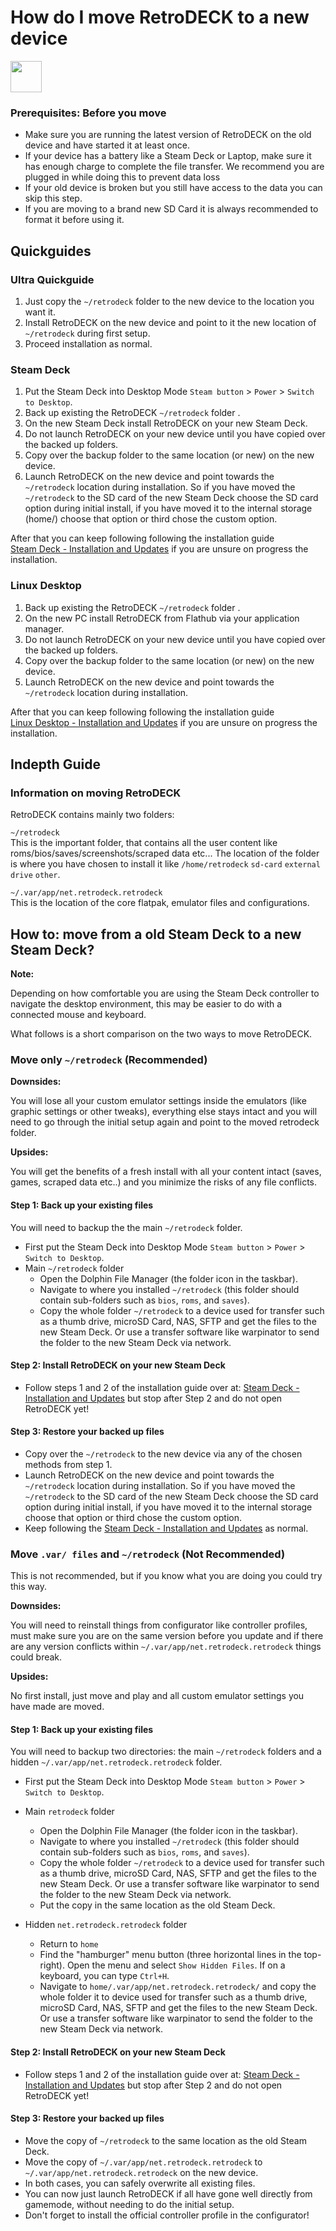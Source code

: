# How do I move RetroDECK to a new device

<img src="../../wiki_icons/pixelitos/folder-blue-sync.png" width="50">

### Prerequisites: Before you move
- Make sure you are running the latest version of RetroDECK on the old device and have started it at least once.
- If your device has a battery like a Steam Deck or Laptop, make sure it has enough charge to complete the file transfer. We recommend you are plugged in while doing this to prevent data loss
- If your old device is broken but you still have access to the data you can skip this step.
- If you are moving to a brand new SD Card it is always recommended to format it before using it.

## Quickguides

### Ultra Quickguide
1. Just copy the `~/retrodeck` folder to the new device to the location you want it.
2. Install RetroDECK on the new device and point to it the new location of `~/retrodeck` during first setup.
3. Proceed installation as normal.

### Steam Deck
1. Put the Steam Deck into Desktop Mode `Steam button` > `Power` > `Switch to Desktop`.
2. Back up existing the RetroDECK `~/retrodeck` folder .
3. On the new Steam Deck install RetroDECK on your new Steam Deck.
4. Do not launch RetroDECK on your new device until you have copied over the backed up folders.
5. Copy over the backup folder to the same location (or new) on the new device.
6. Launch RetroDECK on the new device and point towards the `~/retrodeck` location during installation. So if you have moved the `~/retrodeck` to the SD card of the new Steam Deck choose the SD card option during initial install, if you have moved it to the internal storage (home/) choose that option or third chose the custom option.

After that you can keep following following the installation guide <br>
[Steam Deck - Installation and Updates](../wiki_devices/steamdeck/steamdeck-start.md) if you are unsure on progress the installation.

### Linux Desktop
1. Back up existing the RetroDECK `~/retrodeck` folder .
2. On the new PC install RetroDECK from Flathub via your application manager.
3. Do not launch RetroDECK on your new device until you have copied over the backed up folders.
4. Copy over the backup folder to the same location (or new) on the new device.
5. Launch RetroDECK on the new device and point towards the `~/retrodeck` location during installation.

After that you can keep following following the installation guide <br>
[Linux Desktop - Installation and Updates](../wiki_devices/linux_desktop/linux-install.md) if you are unsure on progress the installation.

## Indepth Guide

### Information on moving RetroDECK

RetroDECK contains mainly two folders:

`~/retrodeck`<br>
This is the important folder, that contains all the user content like roms/bios/saves/screenshots/scraped data etc...
The location of the folder is where you have chosen to install it like `/home/retrodeck` `sd-card` `external drive` `other`.

`~/.var/app/net.retrodeck.retrodeck`<br>
This is the location of the core flatpak, emulator files and configurations.


## How to: move from a old Steam Deck to a new Steam Deck?

**Note:**

Depending on how comfortable you are using the Steam Deck controller to navigate the desktop environment, this may be easier to do with a connected mouse and keyboard.

What follows is a short comparison on the two ways to move RetroDECK.

### Move only `~/retrodeck` (Recommended)

**Downsides:**

You will lose all your custom emulator settings inside the emulators (like graphic settings or other tweaks), everything else stays intact and you will need to go through the initial setup again and point to the moved retrodeck folder.

**Upsides:**

You will get the benefits of a fresh install with all your content intact (saves, games, scraped data etc..) and you minimize the risks of any file conflicts.

#### Step 1: Back up your existing files
You will need to backup the the main `~/retrodeck` folder.

- First put the Steam Deck into Desktop Mode `Steam button` > `Power` > `Switch to Desktop`.
- Main `~/retrodeck` folder
    - Open the Dolphin File Manager (the folder icon in the taskbar).
    - Navigate to where you installed `~/retrodeck` (this folder should contain sub-folders such as `bios`, `roms`, and `saves`).
    - Copy the whole folder `~/retrodeck` to a device used for transfer such as a thumb drive, microSD Card, NAS, SFTP and get the files to the new Steam Deck. Or use a transfer software like warpinator to send the folder to the new Steam Deck via network.


#### Step 2: Install RetroDECK on your new Steam Deck
- Follow steps 1 and 2 of the installation guide over at: [Steam Deck - Installation and Updates](../wiki_devices/steamdeck/steamdeck-start.md) but stop after Step 2 and do not open RetroDECK yet!

#### Step 3: Restore your backed up files
- Copy over the `~/retrodeck` to the new device via any of the chosen methods from step 1.
- Launch RetroDECK on the new device and point towards the `~/retrodeck` location during installation. So if you have moved the `~/retrodeck` to the SD card of the new Steam Deck choose the SD card option during initial install, if you have moved it to the internal storage choose that option or third chose the custom option.
- Keep following the [Steam Deck - Installation and Updates](../wiki_devices/steamdeck/steamdeck-start.md) as normal.


### Move `.var/ files` and `~/retrodeck` (Not Recommended)

This is not recommended, but if you know what you are doing you could try this way.

**Downsides:**

You will need to reinstall things from configurator like controller profiles, must make sure you are on the same version before you update and if there are any version conflicts within `~/.var/app/net.retrodeck.retrodeck` things could break.

**Upsides:**

No first install, just move and play and all custom emulator settings you have made are moved.

#### Step 1: Back up your existing files
You will need to backup two directories: the main `~/retrodeck` folders and a hidden `~/.var/app/net.retrodeck.retrodeck` folder.

- First put the Steam Deck into Desktop Mode `Steam button` > `Power` > `Switch to Desktop`.
- Main `retrodeck` folder
    - Open the Dolphin File Manager (the folder icon in the taskbar).
    - Navigate to where you installed `~/retrodeck` (this folder should contain sub-folders such as `bios`, `roms`, and `saves`).
    - Copy the whole folder `~/retrodeck` to a device used for transfer such as a thumb drive, microSD Card, NAS, SFTP and get the files to the new Steam Deck. Or use a transfer software like warpinator to send the folder to the new Steam Deck via network.
    - Put the copy in the same location as the old Steam Deck.

- Hidden `net.retrodeck.retrodeck` folder
    - Return to `home`
    - Find the "hamburger" menu button (three horizontal lines in the top-right). Open the menu and select `Show Hidden Files`. If on a keyboard, you can type `Ctrl+H`.
    - Navigate to `home/.var/app/net.retrodeck.retrodeck/` and copy the whole folder it to device used for transfer such as a thumb drive, microSD Card, NAS, SFTP and get the files to the new Steam Deck. Or use a transfer software like warpinator to send the folder to the new Steam Deck via network.

#### Step 2: Install RetroDECK on your new Steam Deck
- Follow steps 1 and 2 of the installation guide over at: [Steam Deck - Installation and Updates](../wiki_devices/steamdeck/steamdeck-start.md) but stop after Step 2 and do not open RetroDECK yet!

#### Step 3: Restore your backed up files
- Move the copy of `~/retrodeck` to the same location as the old Steam Deck.
- Move the copy of `~/.var/app/net.retrodeck.retrodeck` to `~/.var/app/net.retrodeck.retrodeck` on the new device.
- In both cases, you can safely overwrite all existing files.
- You can now just launch RetroDECK if all have gone well directly from gamemode, without needing to do the initial setup.
- Don't forget to install the official controller profile in the configurator!

